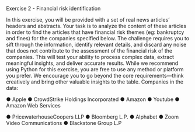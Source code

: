 Exercise 2 - Financial risk identification


In this exercise, you will be provided with a set of real news articles’ headers and abstracts. Your
task is to analyze the content of these articles in order to find the articles that have financial risk
themes (eg: bankruptcy and fines) for the companies specified below.
The challenge requires you to sift through the information, identify relevant details, and discard
any noise that does not contribute to the assessment of the financial risk of the companies. This
will test your ability to process complex data, extract meaningful insights, and deliver accurate
results.
While we recommend using Python for this exercise, you are free to use any method or platform
you prefer. We encourage you to go beyond the core requirements—think creatively and bring
other valuable insights to the table.
Companies in the data:

● Apple
● CrowdStrike Holdings Incorporated
● Amazon
● Youtube
● Amazon Web Services

● PricewaterhouseCoopers LLP
● Bloomberg L.P.
● Alphabet
● Zoom Video Communications
● Blackstone Group L.P

